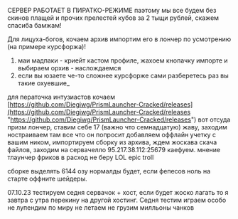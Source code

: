 СЕРВЕР РАБОТАЕТ В ПИРАТКО-РЕЖИМЕ паэтому мы все будем без скинов плащей и прочих прелестей кубов за 2 тыщи рублей, скажем спасиба бамжам!

Для лицуха-богов, кочаем архив импортим его в лончер по усмотрению
(на примере курсфоржа)!
1) маи мадпаки - криейт кастом профиле, жахоем кнопачку импорте и выбираем орхив - наслождаемся
2) если вы юзаете че-то сложнее курсфорже сами разберетесь раз вы такие охуевшие_

для ператочка интузиастов кочаем [https://github.com/Diegiwg/PrismLauncher-Cracked/releases](https://github.com/Diegiwg/PrismLauncher-Cracked/releases "https://github.com/Diegiwg/PrismLauncher-Cracked/releases") вот отсуда призм лончер, ставим себе 17 (важно что семнадцатую) жаву, заходим ностраиваем там все что он попросит добавляем оффлайн учетку с вашим ником,  импортируем сборку из архива, ждем жоскава скача файлов, заходим на сервачелло 95.217.38.112:25679 каефуем. мнение тлаунчер фриков в расход не беру LOL epic troll

сборке выделять 6144 озу нормалды будет, если фепесов ноль на старте оффните шейдеры.

07.10.23 тестируем седня сервачок + хост, если будет жоско лагать то я завтра с утра перекину на другой хостинг. Седня тестим играем особо не лупендим по миру не летаем не грузим милльоны чанков